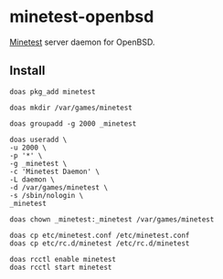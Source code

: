 # minetest-openbsd

[Minetest](https://minetest.net) server daemon for OpenBSD.

## Install 

```
doas pkg_add minetest

doas mkdir /var/games/minetest

doas groupadd -g 2000 _minetest

doas useradd \
-u 2000 \
-p '*' \
-g _minetest \
-c 'Minetest Daemon' \
-L daemon \
-d /var/games/minetest \
-s /sbin/nologin \
_minetest

doas chown _minetest:_minetest /var/games/minetest

doas cp etc/minetest.conf /etc/minetest.conf
doas cp etc/rc.d/minetest /etc/rc.d/minetest

doas rcctl enable minetest
doas rcctl start minetest
```

